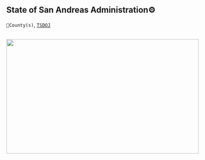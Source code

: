 ## State of San Andreas Administration⚙️

`🔰County(s)`, [`TSDOJ`](https://github.com/NotKaarlo/FivePD-Reports/tree/main/TSDOJ)

##

<img width="100%" height="300" src="https://cdn.discordapp.com/attachments/987509275968544768/1001254852380336270/99-997199_san-andreas-highway-patrol-ocrp-hd-png-download.png" />
